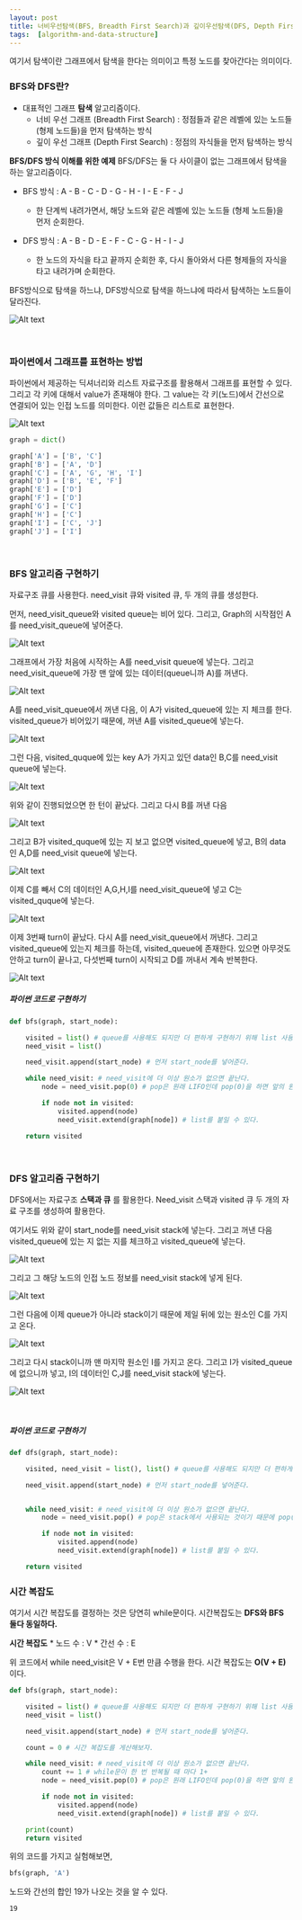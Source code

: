 ```yaml
---
layout: post
title: 너비우선탐색(BFS, Breadth First Search)과 깊이우선탐색(DFS, Depth FirstSearch) [그래프]
tags:  [algorithm-and-data-structure]
---
```


여기서 탐색이란 그래프에서 탐색을 한다는 의미이고 특정 노드를 찾아간다는 의미이다.

### BFS와 DFS란?
* 대표적인 그래프 **탐색** 알고리즘이다.
    * 너비 우선 그래프 (Breadth First Search) : 정점들과 같은 레벨에 있는 노드들(형제 노드들)을 먼저 탐색하는 방식
    * 깊이 우선 그래프 (Depth First Search) : 정점의 자식들을 먼저 탐색하는 방식

**BFS/DFS 방식 이해를 위한 예제**
BFS/DFS는 둘 다 사이클이 없는 그래프에서 탐색을 하는 알고리즘이다.

* BFS 방식 : A - B - C - D - G - H - I - E - F - J
    * 한 단계씩 내려가면서, 해당 노드와 같은 레벨에 있는 노드들 (형제 노드들)을 먼저 순회한다.

* DFS 방식 : A - B - D - E - F - C - G - H - I - J
    * 한 노드의 자식을 타고 끝까지 순회한 후, 다시 돌아와서 다른 형제들의 자식을 타고 내려가며 순회한다.

BFS방식으로 탐색을 하느냐, DFS방식으로 탐색을 하느냐에 따라서 탐색하는 노드들이 달라진다.

![Alt text](/public/post/2020_01_05_BFS/BFS_DFS_diff.PNG)

&nbsp;

### 파이썬에서 그래프를 표현하는 방법
파이썬에서 제공하는 딕셔너리와 리스트 자료구조를 활용해서 그래프를 표현할 수 있다. 그리고 각 키에 대해서 value가 존재해야 한다. 그 value는 각 키(노드)에서 간선으로 연결되어 있는 인접 노드를 의미한다. 이런 값들은 리스트로 표현한다.

![Alt text](/public/post/2020_01_05_BFS/graph_python.PNG)

~~~python
graph = dict()

graph['A'] = ['B', 'C']
graph['B'] = ['A', 'D']
graph['C'] = ['A', 'G', 'H', 'I']
graph['D'] = ['B', 'E', 'F']
graph['E'] = ['D']
graph['F'] = ['D']
graph['G'] = ['C']
graph['H'] = ['C']
graph['I'] = ['C', 'J']
graph['J'] = ['I']
~~~

&nbsp;

### BFS 알고리즘 구현하기
자료구조 큐를 사용한다. need_visit 큐와 visited 큐, 두 개의 큐를 생성한다.

먼저, need_visit_queue와 visited queue는 비어 있다. 그리고, Graph의 시작점인 A를 need_visit_queue에 넣어준다.

![Alt text](/public/post/2020_01_05_BFS/BFS_exp_1.PNG)

그래프에서 가장 처음에 시작하는 A를 need_visit queue에 넣는다. 그리고 need_visit_queue에 가장 맨 앞에 있는 데이터(queue니까 A)를 꺼낸다.

![Alt text](/public/post/2020_01_05_BFS/BFS_exp_2.PNG)

A를 need_visit_queue에서 꺼낸 다음, 이 A가 visited_queue에 있는 지 체크를 한다. visited_queue가 비어있기 때문에, 꺼낸 A를 visited_queue에 넣는다.

![Alt text](/public/post/2020_01_05_BFS/BFS_exp_3.PNG)

그런 다음, visited_quque에 있는 key A가 가지고 있던 data인 B,C를 need_visit queue에 넣는다.

![Alt text](/public/post/2020_01_05_BFS/BFS_exp_4.PNG)

위와 같이 진행되었으면 한 턴이 끝났다. 그리고 다시 B를 꺼낸 다음  

![Alt text](/public/post/2020_01_05_BFS/BFS_exp_5.PNG)

그리고 B가 visited_quque에 있는 지 보고 없으면 visited_queue에 넣고, B의 data인 A,D를 need_visit queue에 넣는다.

![Alt text](/public/post/2020_01_05_BFS/BFS_exp_6.PNG)

이제 C를 빼서 C의 데이터인 A,G,H,I를 need_visit_queue에 넣고 C는 visited_quque에 넣는다.

![Alt text](/public/post/2020_01_05_BFS/BFS_exp_7.PNG)

이제 3번째 turn이 끝났다. 다시 A를 need_visit_queue에서 꺼낸다. 그리고 visited_queue에 있는지 체크를 하는데, visited_queue에 존재한다. 있으면 아무것도 안하고 turn이 끝나고, 다섯번째 turn이 시작되고 D를 꺼내서 계속 반복한다.   

![Alt text](/public/post/2020_01_05_BFS/BFS_exp_8.PNG)

##### 파이썬 코드로 구현하기

~~~python
def bfs(graph, start_node):

    visited = list() # queue를 사용해도 되지만 더 편하게 구현하기 위해 list 사용
    need_visit = list()

    need_visit.append(start_node) # 먼저 start_node를 넣어준다.

    while need_visit: # need_visit에 더 이상 원소가 없으면 끝난다.
        node = need_visit.pop(0) # pop은 원래 LIFO인데 pop(0)을 하면 앞의 원소가 FIFO된다.

        if node not in visited:
            visited.append(node)
            need_visit.extend(graph[node]) # list를 붙일 수 있다.

    return visited
~~~

&nbsp;

### DFS 알고리즘 구현하기

DFS에서는 자료구조 **스택과 큐** 를 활용한다.  Need_visit 스택과 visited 큐 두 개의 자료 구조를 생성하여 활용한다.

여기서도 위와 같이 start_node를 need_visit stack에 넣는다. 그리고 꺼낸 다음 visited_queue에 있는 지 없는 지를 체크하고 visited_queue에 넣는다.

![Alt text](/public/post/2020_01_05_BFS/DFS_exp_1.PNG)

그리고 그 해당 노드의 인접 노드 정보를 need_visit stack에 넣게 된다.

![Alt text](/public/post/2020_01_05_BFS/DFS_exp_2.PNG)

그런 다음에 이제 queue가 아니라 stack이기 때문에 제일 뒤에 있는 원소인 C를 가지고 온다.

![Alt text](/public/post/2020_01_05_BFS/DFS_exp_3.PNG)

그리고 다시 stack이니까 맨 마지막 원소인 I를 가지고 온다. 그리고 I가 visited_queue에 없으니까 넣고, I의 데이터인 C,J를 need_visit stack에 넣는다.

![Alt text](/public/post/2020_01_05_BFS/DFS_exp_4.PNG)

&nbsp;

##### 파이썬 코드로 구현하기

~~~python
def dfs(graph, start_node):

    visited, need_visit = list(), list() # queue를 사용해도 되지만 더 편하게 구현하기 위해 list 사용

    need_visit.append(start_node) # 먼저 start_node를 넣어준다.


    while need_visit: # need_visit에 더 이상 원소가 없으면 끝난다.
        node = need_visit.pop() # pop은 stack에서 사용되는 것이기 때문에 pop(0)대신 LIFO인 POP()을 사용한다.  

        if node not in visited:
            visited.append(node)
            need_visit.extend(graph[node]) # list를 붙일 수 있다.

    return visited
~~~

### 시간 복잡도
여기서 시간 복잡도를 결정하는 것은 당연히 while문이다.
시간복잡도는 **DFS와 BFS 둘다 동일하다.**

**시간 복잡도**
    * 노드 수 : V
    * 간선 수 : E

위 코드에서 while need_visit은 V + E번 만큼 수행을 한다.
시간 복잡도는 **O(V + E)** 이다.

~~~python
def bfs(graph, start_node):

    visited = list() # queue를 사용해도 되지만 더 편하게 구현하기 위해 list 사용
    need_visit = list()

    need_visit.append(start_node) # 먼저 start_node를 넣어준다.

    count = 0 # 시간 복잡도를 게산해보자.

    while need_visit: # need_visit에 더 이상 원소가 없으면 끝난다.
        count += 1 # while문이 한 번 반복될 때 마다 1+
        node = need_visit.pop(0) # pop은 원래 LIFO인데 pop(0)을 하면 앞의 원소가 FIFO된다.

        if node not in visited:
            visited.append(node)
            need_visit.extend(graph[node]) # list를 붙일 수 있다.

    print(count)
    return visited
~~~
위의 코드를 가지고 실험해보면,
~~~python
bfs(graph, 'A')
~~~

노드와 간선의 합인 19가 나오는 것을 알 수 있다.
~~~
19
~~~
